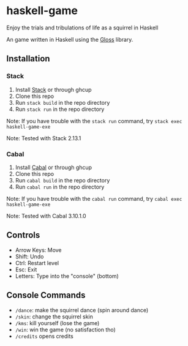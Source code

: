 # haskell-game

Enjoy the trials and tribulations of life as a squirrel in Haskell

An game written in Haskell using the [Gloss](https://hackage.haskell.org/package/gloss) library.

## Installation

### Stack

1. Install [Stack](https://docs.haskellstack.org/en/stable/) or through ghcup
2. Clone this repo
3. Run `stack build` in the repo directory
4. Run `stack run` in the repo directory

Note: If you have trouble with the `stack run` command, try `stack exec haskell-game-exe`

Note: Tested with Stack 2.13.1

### Cabal

1. Install [Cabal](https://www.haskell.org/cabal/) or through ghcup
2. Clone this repo
3. Run `cabal build` in the repo directory
4. Run `cabal run` in the repo directory

Note: If you have trouble with the `cabal run` command, try `cabal exec haskell-game-exe`

Note: Tested with Cabal 3.10.1.0

## Controls

* Arrow Keys: Move
* Shift: Undo
* Ctrl: Restart level
* Esc: Exit
* Letters: Type into the "console" (bottom)

## Console Commands

* `/dance`: make the squirrel dance (spin around dance)
* `/skin`: change the squirrel skin
* `/kms`: kill yourself (lose the game)
* `/win`: win the game (no satisfaction tho)
* `/credits` opens credits

